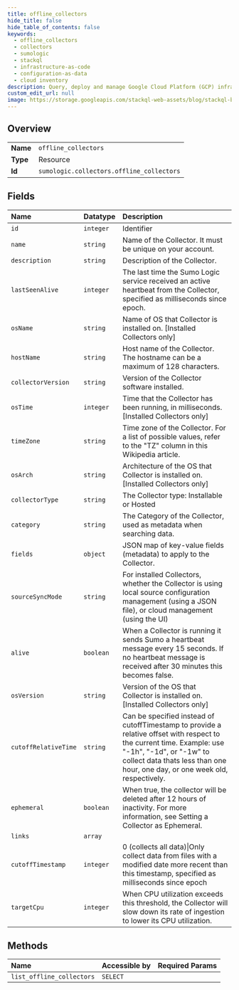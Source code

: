 ```yaml
---
title: offline_collectors
hide_title: false
hide_table_of_contents: false
keywords:
  - offline_collectors
  - collectors
  - sumologic    
  - stackql
  - infrastructure-as-code
  - configuration-as-data
  - cloud inventory
description: Query, deploy and manage Google Cloud Platform (GCP) infrastructure and resources using SQL
custom_edit_url: null
image: https://storage.googleapis.com/stackql-web-assets/blog/stackql-blog-post-featured-image.png
---
```

  
    

## Overview
<table><tbody>
<tr><td><b>Name</b></td><td><code>offline_collectors</code></td></tr>
<tr><td><b>Type</b></td><td>Resource</td></tr>
<tr><td><b>Id</b></td><td><code>sumologic.collectors.offline_collectors</code></td></tr>
</tbody></table>

## Fields
| Name | Datatype | Description |
|:-----|:---------|:------------|
| `id` | `integer` | Identifier |
| `name` | `string` | Name of the Collector. It must be unique on your account. |
| `description` | `string` | Description of the Collector. |
| `lastSeenAlive` | `integer` | The last time the Sumo Logic service received an active heartbeat from the Collector, specified as milliseconds since epoch. |
| `osName` | `string` | Name of OS that Collector is installed on. [Installed Collectors only] |
| `hostName` | `string` | Host name of the Collector. The hostname can be a maximum of 128 characters. |
| `collectorVersion` | `string` | Version of the Collector software installed. |
| `osTime` | `integer` | Time that the Collector has been running, in milliseconds. [Installed Collectors only] |
| `timeZone` | `string` | Time zone of the Collector. For a list of possible values, refer to the "TZ" column in this Wikipedia article. |
| `osArch` | `string` | Architecture of the OS that Collector is installed on. [Installed Collectors only] |
| `collectorType` | `string` | The Collector type: Installable or Hosted |
| `category` | `string` | The Category of the Collector, used as metadata when searching data. |
| `fields` | `object` | JSON map of key-value fields (metadata) to apply to the Collector. |
| `sourceSyncMode` | `string` | For installed Collectors, whether the Collector is using local source configuration management (using a JSON file), or cloud management (using the UI) |
| `alive` | `boolean` | When a Collector is running it sends Sumo a heartbeat message every 15 seconds. If no heartbeat message is received after 30 minutes this becomes false. |
| `osVersion` | `string` | Version of the OS that Collector is installed on. [Installed Collectors only] |
| `cutoffRelativeTime` | `string` | Can be specified instead of cutoffTimestamp to provide a relative offset with respect to the current time. Example: use "-1h", "-1d", or "-1w" to collect data thats less than one hour, one day, or one week old, respectively. |
| `ephemeral` | `boolean` | When true, the collector will be deleted after 12 hours of inactivity. For more information, see Setting a Collector as Ephemeral. |
| `links` | `array` |  |
| `cutoffTimestamp` | `integer` | 0 (collects all data)\|Only collect data from files with a modified date more recent than this timestamp, specified as milliseconds since epoch |
| `targetCpu` | `integer` | When CPU utilization exceeds this threshold, the Collector will slow down its rate of ingestion to lower its CPU utilization. |
## Methods
| Name | Accessible by | Required Params |
|:-----|:--------------|:----------------|
| `list_offline_collectors` | `SELECT` |  |
